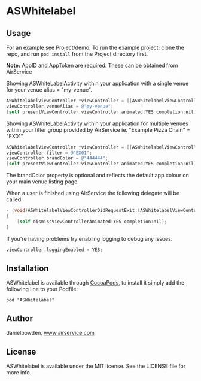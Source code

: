 # ASWhitelabel

## Usage

For an example see Project/demo.
To run the example project; clone the repo, and run `pod install` from the Project directory first.

**Note:** AppID and AppToken are required. These can be obtained from AirService

Showing ASWhiteLabelActivity within your application with a single venue for your venue alias = "my-venue".

```objective-c
ASWhitelabelViewController *viewController = [[ASWhitelabelViewController alloc] initWithAppID:@"ABC" appToken:@"123" delegate:self];
viewController.venueAlias = @"my-venue";
[self presentViewController:viewController animated:YES completion:nil];
```

Showing ASWhiteLabelActivity within your application for multiple venues within your filter group provided by AirService ie. "Example Pizza Chain" = "EX01"
```objective-c
ASWhitelabelViewController *viewController = [[ASWhitelabelViewController alloc] initWithAppID:@"ABC" appToken:@"123" delegate:self];
viewController.filter = @"EX01";
viewController.brandColor = @"444444";
[self presentViewController:viewController animated:YES completion:nil];
```
The brandColor property is optional and reflects the default app colour on your main venue listing page.
    
When a user is finished using AirService the following delegate will be called
```objective-c
- (void)ASWhitelabelViewControllerDidRequestExit:(ASWhitelabelViewController *)viewController
{
	[self dismissViewControllerAnimated:YES completion:nil];
}
```

If you're having problems try enabling logging to debug any issues.
```objective-c
viewController.loggingEnabled = YES;
``` 

## Installation

ASWhitelabel is available through [CocoaPods](http://cocoapods.org), to install
it simply add the following line to your Podfile:

    pod "ASWhitelabel"
    
## Author

danielbowden, www.airservice.com

## License

ASWhitelabel is available under the MIT license. See the LICENSE file for more info.

